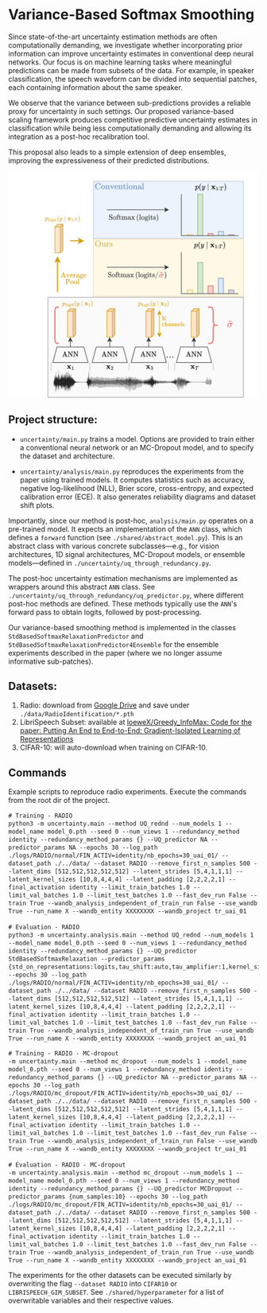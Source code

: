 # Variance-Based Softmax Smoothing 

Since state-of-the-art uncertainty estimation methods are often computationally demanding, we investigate whether incorporating prior information can improve uncertainty estimates in conventional deep neural networks. Our focus is on machine learning tasks where meaningful predictions can be made from subsets of the data. For example, in speaker classification, the speech waveform can be divided into sequential patches, each containing information about the same speaker.

We observe that the variance between sub-predictions provides a reliable proxy for uncertainty in such settings. Our proposed variance-based scaling framework produces competitive predictive uncertainty estimates in classification while being less computationally demanding and allowing its integration as a post-hoc recalibration tool. 

This proposal also leads to a simple extension of deep ensembles, improving the expressiveness of their predicted distributions.

![overview.drawio](assets/overview.drawio.png)



## Project structure:

- `uncertainty/main.py` trains a model. Options are provided to train either a conventional neural network or an MC-Dropout model, and to specify the dataset and architecture.

- `uncertainty/analysis/main.py` reproduces the experiments from the paper using trained models. It computes statistics such as accuracy, negative log-likelihood (NLL), Brier score, cross-entropy, and expected calibration error (ECE). It also generates reliability diagrams and dataset shift plots.

Importantly, since our method is post-hoc, `analysis/main.py` operates on a pre-trained model. It expects an implementation of the `ANN` class, which defines a `forward` function (see `./shared/abstract_model.py`). This is an abstract class with various concrete subclasses—e.g., for vision architectures, 1D signal architectures, MC-Dropout models, or ensemble models—defined in `./uncertainty/uq_through_redundancy.py`.

The post-hoc uncertainty estimation mechanisms are implemented as wrappers around this abstract `ANN` class. See `./uncertainty/uq_through_redundancy/uq_predictor.py`, where different post-hoc methods are defined. These methods typically use the `ANN`'s forward pass to obtain logits, followed by post-processing.

Our variance-based smoothing method is implemented in the classes `StdBasedSoftmaxRelaxationPredictor` and `StdBasedSoftmaxRelaxationPredictor4Ensemble` for the ensemble experiments described in the paper (where we no longer assume informative sub-patches).

## Datasets:

1. Radio: download from [Google Drive](https://drive.google.com/drive/folders/14_K8s2uzS8qTCoZv9reSJ9M3M2GNAeVm?usp=drive_link) and save under `./data/RadioIdentification/*.pth`
2. LibriSpeech Subset: available at [loeweX/Greedy_InfoMax: Code for the paper: Putting An End to End-to-End: Gradient-Isolated Learning of Representations](https://github.com/loeweX/Greedy_InfoMax)
3. CIFAR-10: will auto-download when training on CIFAR-10.



## Commands

Example scripts to reproduce radio experiments. Execute the commands from the root dir of the project.

```shell
# Training - RADIO
python3 -m uncertainty.main --method UQ_rednd --num_models 1 --model_name model_0.pth --seed 0 --num_views 1 --redundancy_method identity --redundancy_method_params {} --UQ_predictor NA --predictor_params NA --epochs 30 --log_path ./logs/RADIO/normal/FIN_ACTIV=identity/nb_epochs=30_uai_01/ --dataset_path ./../data/ --dataset RADIO --remove_first_n_samples 500 --latent_dims [512,512,512,512,512] --latent_strides [5,4,1,1,1] --latent_kernel_sizes [10,8,4,4,4] --latent_padding [2,2,2,2,1] --final_activation identity --limit_train_batches 1.0 --limit_val_batches 1.0 --limit_test_batches 1.0 --fast_dev_run False --train True --wandb_analysis_independent_of_train_run False --use_wandb True --run_name X --wandb_entity XXXXXXXX --wandb_project tr_uai_01

# Evaluation - RADIO
python3 -m uncertainty.analysis.main --method UQ_rednd --num_models 1 --model_name model_0.pth --seed 0 --num_views 1 --redundancy_method identity --redundancy_method_params {} --UQ_predictor StdBasedSoftmaxRelaxation --predictor_params {std_on_representations:logits,tau_shift:auto,tau_amplifier:1,kernel_size:10} --epochs 30 --log_path ./logs/RADIO/normal/FIN_ACTIV=identity/nb_epochs=30_uai_01/ --dataset_path ./../data/ --dataset RADIO --remove_first_n_samples 500 --latent_dims [512,512,512,512,512] --latent_strides [5,4,1,1,1] --latent_kernel_sizes [10,8,4,4,4] --latent_padding [2,2,2,2,1] --final_activation identity --limit_train_batches 1.0 --limit_val_batches 1.0 --limit_test_batches 1.0 --fast_dev_run False --train True --wandb_analysis_independent_of_train_run True --use_wandb True --run_name X --wandb_entity XXXXXXXX --wandb_project an_uai_01
```



```shell
# Training - RADIO - MC-dropout
-m uncertainty.main --method mc_dropout --num_models 1 --model_name model_0.pth --seed 0 --num_views 1 --redundancy_method identity --redundancy_method_params {} --UQ_predictor NA --predictor_params NA --epochs 30 --log_path ./logs/RADIO/mc_dropout/FIN_ACTIV=identity/nb_epochs=30_uai_01/ --dataset_path ./../data/ --dataset RADIO --remove_first_n_samples 500 --latent_dims [512,512,512,512,512] --latent_strides [5,4,1,1,1] --latent_kernel_sizes [10,8,4,4,4] --latent_padding [2,2,2,2,1] --final_activation identity --limit_train_batches 1.0 --limit_val_batches 1.0 --limit_test_batches 1.0 --fast_dev_run False --train True --wandb_analysis_independent_of_train_run False --use_wandb True --run_name X --wandb_entity XXXXXXXX --wandb_project tr_uai_01

# Evaluation - RADIO - MC-dropout
-m uncertainty.analysis.main --method mc_dropout --num_models 1 --model_name model_0.pth --seed 0 --num_views 1 --redundancy_method identity --redundancy_method_params {} --UQ_predictor MCDropout --predictor_params {num_samples:10} --epochs 30 --log_path ./logs/RADIO/mc_dropout/FIN_ACTIV=identity/nb_epochs=30_uai_01/ --dataset_path ./../data/ --dataset RADIO --remove_first_n_samples 500 --latent_dims [512,512,512,512,512] --latent_strides [5,4,1,1,1] --latent_kernel_sizes [10,8,4,4,4] --latent_padding [2,2,2,2,1] --final_activation identity --limit_train_batches 1.0 --limit_val_batches 1.0 --limit_test_batches 1.0 --fast_dev_run False --train True --wandb_analysis_independent_of_train_run True --use_wandb True --run_name X --wandb_entity XXXXXXXX --wandb_project an_uai_01
```

The experiments for the other datasets can be executed similarly by overwriting the flag `--dataset RADIO` into `CIFAR10` or `LIBRISPEECH_GIM_SUBSET`. See `./shared/hyperparameter` for a list of overwritable variables and their respective values.


